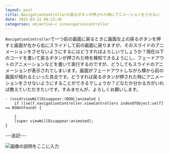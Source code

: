 ```yaml
---
layout: post
title: NavigationControllerの戻るボタンが押された時にアニメーションをさせない
date: 2015-03-22 09:13:38
categories: objective-c uinavigationcontroller
---
```

<p><code>NavigationController</code>で一つ前の画面に戻るときに画面左上の戻るボタンを押すと画面が左から右にスライドして前の画面に戻りますが、そのスライドのアニメーションをさせないようにするにはどうすればよろしいでしょうか？現在以下のコードを書いて戻るボタンが押された時を検知できるようにし、フェードアウトのアニメーションなどを書いて実行するのですが、どうしてもスライドのアニメーションが表示されてしまいます。画面がフェードアウトしながら横から前の画面が現れるといった具合です。どうすれば戻るボタンが押された時にアニメーションをさせないようにすることができるでしょうか？どなたか分かる方がいれば教えていただきたいです。すみませんが、よろしくお願いします。</p>

```
- (void)viewWillDisappear:(BOOL)animated {
    if ([self.navigationController.viewControllers indexOfObject:self] == NSNotFound) {

    }
    [super viewWillDisappear:animated];
}
```

<p>---追記---</p>

<p><img src="https://i.stack.imgur.com/DUREf.png" alt="画像の説明をここに入力"></p>
